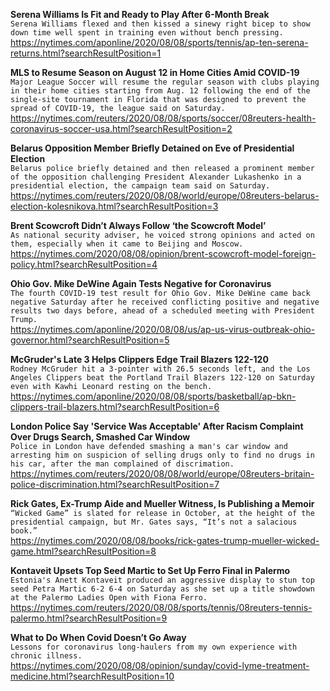**Serena Williams Is Fit and Ready to Play After 6-Month Break**\
`Serena Williams flexed and then kissed a sinewy right bicep to show down time well spent in training even without bench pressing.`\
https://nytimes.com/aponline/2020/08/08/sports/tennis/ap-ten-serena-returns.html?searchResultPosition=1

**MLS to Resume Season on August 12 in Home Cities Amid COVID-19**\
`Major League Soccer will resume the regular season with clubs playing in their home cities starting from Aug. 12 following the end of the single-site tournament in Florida that was designed to prevent the spread of COVID-19, the league said on Saturday.`\
https://nytimes.com/reuters/2020/08/08/sports/soccer/08reuters-health-coronavirus-soccer-usa.html?searchResultPosition=2

**Belarus Opposition Member Briefly Detained on Eve of Presidential Election**\
`Belarus police briefly detained and then released a prominent member of the opposition challenging President Alexander Lukashenko in a presidential election, the campaign team said on Saturday. `\
https://nytimes.com/reuters/2020/08/08/world/europe/08reuters-belarus-election-kolesnikova.html?searchResultPosition=3

**Brent Scowcroft Didn’t Always Follow ‘the Scowcroft Model’**\
`As national security adviser, he voiced strong opinions and acted on them, especially when it came to Beijing and Moscow.`\
https://nytimes.com/2020/08/08/opinion/brent-scowcroft-model-foreign-policy.html?searchResultPosition=4

**Ohio Gov. Mike DeWine Again Tests Negative for Coronavirus**\
`The fourth COVID-19 test result for Ohio Gov. Mike DeWine came back negative Saturday after he received conflicting positive and negative results two days before, ahead of a scheduled meeting with President Trump.`\
https://nytimes.com/aponline/2020/08/08/us/ap-us-virus-outbreak-ohio-governor.html?searchResultPosition=5

**McGruder's Late 3 Helps Clippers Edge Trail Blazers 122-120**\
`Rodney McGruder hit a 3-pointer with 26.5 seconds left, and the Los Angeles Clippers beat the Portland Trail Blazers 122-120 on Saturday even with Kawhi Leonard resting on the bench. `\
https://nytimes.com/aponline/2020/08/08/sports/basketball/ap-bkn-clippers-trail-blazers.html?searchResultPosition=6

**London Police Say 'Service Was Acceptable' After Racism Complaint Over Drugs Search, Smashed Car Window**\
`Police in London have defended smashing a man's car window and arresting him on suspicion of selling drugs only to find no drugs in his car, after the man complained of discrimation.`\
https://nytimes.com/reuters/2020/08/08/world/europe/08reuters-britain-police-discrimination.html?searchResultPosition=7

**Rick Gates, Ex-Trump Aide and Mueller Witness, Is Publishing a Memoir**\
`“Wicked Game” is slated for release in October, at the height of the presidential campaign, but Mr. Gates says, “It’s not a salacious book.”`\
https://nytimes.com/2020/08/08/books/rick-gates-trump-mueller-wicked-game.html?searchResultPosition=8

**Kontaveit Upsets Top Seed Martic to Set Up Ferro Final in Palermo**\
`Estonia's Anett Kontaveit produced an aggressive display to stun top seed Petra Martic 6-2 6-4 on Saturday as she set up a title showdown at the Palermo Ladies Open with Fiona Ferro.`\
https://nytimes.com/reuters/2020/08/08/sports/tennis/08reuters-tennis-palermo.html?searchResultPosition=9

**What to Do When Covid Doesn’t Go Away**\
`Lessons for coronavirus long-haulers from my own experience with chronic illness.`\
https://nytimes.com/2020/08/08/opinion/sunday/covid-lyme-treatment-medicine.html?searchResultPosition=10

